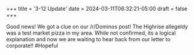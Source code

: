 +++
title = '3-12 Update'
date = 2024-03-11T06:32:21-05:00
draft = false
+++

Good news! We got a clue on our /r/Dominos post! The Highrise allegeldy was a test market pizza in my area. While not confirmed, its a logical explanation and now we are waiting to hear back from our letter to corporate!! #Hopeful